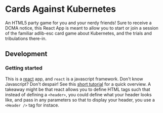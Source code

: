 # Cards Against Kubernetes

An HTML5 party game for you and your nerdy friends! Sure to receive a DCMA notice, this React App is meant to allow you to start or join a session of the familiar adlib-esc card game about Kubernetes, and the trials and tribulations there-in.

## Development

### Getting started

This is a [react](https://reactjs.org/) app, and `react` is a javascript framework. Don't know Javascript? Don't despair! See this [short tutorial]() for a quick overview. A takeaway might be that react allows you to define HTML tags such that instead of defining a `<header>`, you could define what your header looks like, and pass in any parameters so that to display your header, you use a `<Header />` tag for instace.
